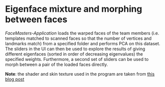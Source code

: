 # Eigenface mixture and morphing between faces

_FaceMasters-Application_ loads the warped faces of the team members (i.e. templates matched to scanned faces so that the number of vertices and landmarks match) from a specified folder and performs PCA on this dataset. The sliders in the UI can then be used to explore the results of giving different eigenfaces (sorted in order of decreasing eigenvalues) the specified weights. Furthermore, a second set of sliders can be used to morph between a pair of the loaded faces directly.

**Note**: the shader and skin texture used in the program are taken from [this blog post](http://www.alecjacobson.com/weblog/?p=4827)